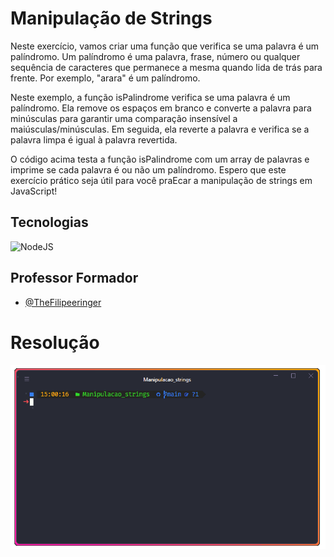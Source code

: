 # Manipulação de Strings

Neste exercício, vamos criar uma função que verifica se uma palavra é um
palíndromo. Um palíndromo é uma palavra, frase, número ou qualquer sequência de
caracteres que permanece a mesma quando lida de trás para frente. Por exemplo,
"arara" é um palíndromo.

Neste exemplo, a função isPalindrome verifica se uma palavra é um palíndromo.
Ela remove os espaços em branco e converte a palavra para minúsculas para garantir
uma comparação insensível a maiúsculas/minúsculas. Em seguida, ela reverte a palavra
e verifica se a palavra limpa é igual à palavra revertida.

O código acima testa a função isPalindrome com um array de palavras e imprime
se cada palavra é ou não um palíndromo.
Espero que este exercício prático seja útil para você praEcar a manipulação de
strings em JavaScript!

## Tecnologias

![NodeJS](https://img.shields.io/badge/node.js-6DA55F?style=for-the-badge&logo=node.js&logoColor=white)

## Professor Formador

- [@TheFilipeeringer](https://github.com/eringer)

# Resolução

![Palindrome](../../assets/Polindrome.gif)

